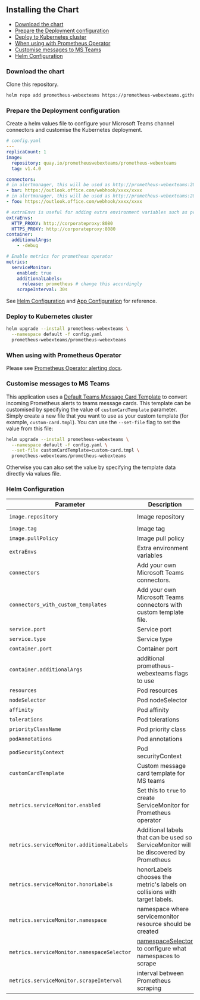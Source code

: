 ## Installing the Chart

<!-- vim-markdown-toc GFM -->

- [Download the chart](#download-the-chart)
- [Prepare the Deployment configuration](#prepare-the-deployment-configuration)
- [Deploy to Kubernetes cluster](#deploy-to-kubernetes-cluster)
- [When using with Prometheus Operator](#when-using-with-prometheus-operator)
- [Customise messages to MS Teams](#customise-messages-to-ms-teams)
- [Helm Configuration](#helm-configuration)

<!-- vim-markdown-toc -->


### Download the chart

Clone this repository.

```bash
helm repo add prometheus-webexteams https://prometheus-webexteams.github.io/helm-chart/
```

### Prepare the Deployment configuration

Create a helm values file to configure your Microsoft Teams channel connectors and customise the Kubernetes deployment.

```yaml
# config.yaml
---
replicaCount: 1
image:
  repository: quay.io/prometheuswebexteams/prometheus-webexteams
  tag: v1.4.0

connectors:
# in alertmanager, this will be used as http://prometheus-webexteams:2000/bar
- bar: https://outlook.office.com/webhook/xxxx/xxxx 
# in alertmanager, this will be used as http://prometheus-webexteams:2000/foo
- foo: https://outlook.office.com/webhook/xxxx/xxxx

# extraEnvs is useful for adding extra environment variables such as proxy settings
extraEnvs:
  HTTP_PROXY: http://corporateproxy:8080
  HTTPS_PROXY: http://corporateproxy:8080
container:
  additionalArgs:
    - -debug

# Enable metrics for prometheus operator
metrics:
  serviceMonitor:
    enabled: true
    additionalLabels:
      release: prometheus # change this accordingly
    scrapeInterval: 30s
```

See [Helm Configuration](#helm-configuration) and [App Configuration](https://github.com/infonova/prometheus-webexteams#configuration) for reference.


### Deploy to Kubernetes cluster

```bash
helm upgrade --install prometheus-webexteams \
  --namespace default -f config.yaml
  prometheus-webexteams/prometheus-webexteams
```

### When using with Prometheus Operator

Please see [Prometheus Operator alerting docs](https://github.com/coreos/prometheus-operator/blob/master/Documentation/user-guides/alerting.md).

### Customise messages to MS Teams

This application uses a [Default Teams Message Card Template](./prometheus-webexteams/card.tmpl) to convert incoming Prometheus alerts to teams message cards. 
This template can be customised by specifying the value of `customCardTemplate` parameter. 
Simply create a new file that you want to use as your custom template (for example, `custom-card.tmpl`).
You can use the `--set-file` flag to set the value from this file:

```bash
helm upgrade --install prometheus-webexteams \
  --namespace default -f config.yaml \
  --set-file customCardTemplate=custom-card.tmpl \
  prometheus-webexteams/prometheus-webexteams
```

Otherwise you can also set the value by specifying the template data directly via values file.


### Helm Configuration

| Parameter                                  | Description                                                                                                                                                   | Default                                        |
| ------------------------------------------ | ------------------------------------------------------------------------------------------------------------------------------------------------------------- | ---------------------------------------------- |
| `image.repository`                         | Image repository                                                                                                                                              | `quay.io/prometheuswebexteams/prometheus-webexteams` |
| `image.tag`                                | Image tag                                                                                                                                                     | `v1.4.0`                                       |
| `image.pullPolicy`                         | Image pull policy                                                                                                                                             | `Always`                                       |
| `extraEnvs`                                | Extra environment variables                                                                                                                                   | `{}`                                           |
| `connectors`                               | Add your own Microsoft Teams connectors.                                                                                                                      | `[]`                                           |
| `connectors_with_custom_templates`         | Add your own Microsoft Teams connectors with custom template file.                                                                                            | `[]`                                           |
| `service.port`                             | Service port                                                                                                                                                  | `2000`                                         |
| `service.type`                             | Service type                                                                                                                                                  | `ClusterIP`                                    |
| `container.port`                           | Container port                                                                                                                                                | `2000`                                         |
| `container.additionalArgs`                 | additional prometheus-webexteams flags to use                                                                                                                    | `{}`                                           |
| `resources`                                | Pod resources                                                                                                                                                 | See [default](./values.yaml)                   |
| `nodeSelector`                             | Pod nodeSelector                                                                                                                                              | `{}`                                           |
| `affinity`                                 | Pod affinity                                                                                                                                                  | `{}`                                           |
| `tolerations`                              | Pod tolerations                                                                                                                                               | `{}`                                           |
| `priorityClassName`                        | Pod priority class                                                                                                                                            | `""`                                           |
| `podAnnotations`                           | Pod annotations                                                                                                                                               | `{}`                                           |
| `podSecurityContext`                       | Pod securityContext                                                                                                                                           | See [default](./values.yaml)                   |
| `customCardTemplate`                       | Custom message card template for MS teams                                                                                                                     | `""`                                           |
| `metrics.serviceMonitor.enabled`           | Set this to `true` to create ServiceMonitor for Prometheus operator                                                                                           | `false`                                        |
| `metrics.serviceMonitor.additionalLabels`  | Additional labels that can be used so ServiceMonitor will be discovered by Prometheus                                                                         | `{}`                                           |
| `metrics.serviceMonitor.honorLabels`       | honorLabels chooses the metric's labels on collisions with target labels.                                                                                     | `false`                                        |
| `metrics.serviceMonitor.namespace`         | namespace where servicemonitor resource should be created                                                                                                     | `release namespace`                            |
| `metrics.serviceMonitor.namespaceSelector` | [namespaceSelector](https://github.com/coreos/prometheus-operator/blob/v0.34.0/Documentation/api.md#namespaceselector) to configure what namespaces to scrape | `release namespace`                            |
| `metrics.serviceMonitor.scrapeInterval`    | interval between Prometheus scraping                                                                                                                          | `30s`                                          |


